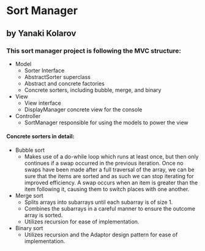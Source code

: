# Sort Manager
## by Yanaki Kolarov

### This sort manager project is following the MVC structure:
- Model 
  - Sorter Interface
  - AbstractSorter superclass 
  - Abstract and concrete factories
  - Concrete sorters, including bubble, merge, and binary
- View
  - View interface
  - DisplayManager concrete view for the console
- Controller
  - SortManager responsible for using the models to power the view
  
#### Concrete sorters in detail:
- Bubble sort
  - Makes use of a do-while loop which runs at least once, but then only continues if a swap occurred in the previous iteration.
Once no swaps have been made after a full traversal of the array, we can be sure that the items are sorted and as such we can stop iterating for improved efficiency. A swap occurs when an item is greater than the item following it, causing them to switch places with one another.
- Merge sort
  - Splits arrays into subarrays until each subarray is of size 1.
  - Combines the subarrays in a careful manner to ensure the outcome array is sorted.
  - Utilizes recursion for ease of implementation.
- Binary sort
  - Utilizes recursion and the Adaptor design pattern for ease of implementation.